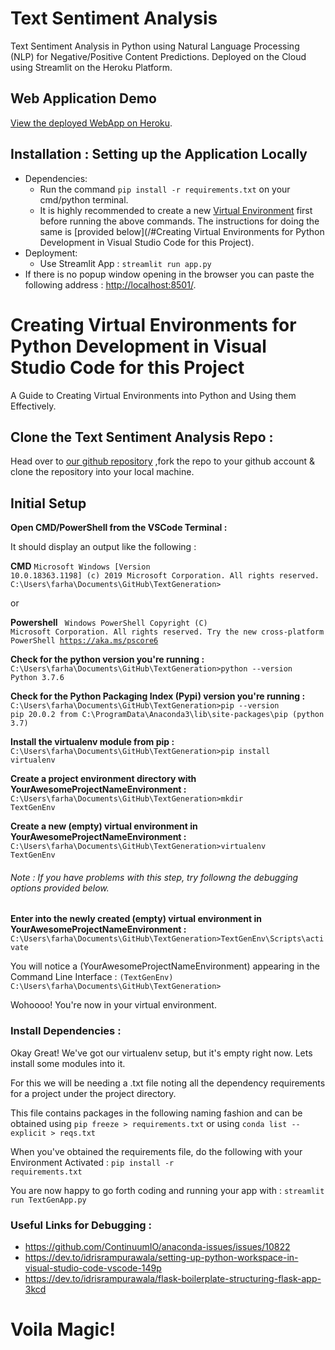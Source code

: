 # Text Sentiment Analysis
Text Sentiment Analysis in Python using Natural Language Processing (NLP) for Negative/Positive Content Predictions. Deployed on the Cloud using Streamlit on the Heroku Platform.

## Web Application Demo
[View the deployed WebApp on Heroku](https://some-app.herokuapp.com/).

## Installation : Setting up the Application Locally
* Dependencies:
  * Run the command <code>pip install -r requirements.txt</code> on your cmd/python terminal.
  * It is highly recommended to create a new [Virtual Environment](https://docs.python.org/3/library/venv.html) first before running the above commands. The instructions for doing the same is [provided below](/#Creating Virtual Environments for Python Development in Visual Studio Code for this Project).
* Deployment:
  * Use Streamlit App : <code>streamlit run app.py</code>
*  If there is no popup window opening in the browser you can paste the following address : [http://localhost:8501/](http://localhost:8501).
  
# Creating Virtual Environments for Python Development in Visual Studio Code for this Project

A Guide to Creating Virtual Environments into Python and Using them Effectively.

## Clone the Text Sentiment Analysis Repo :
Head over to [our github repository](https://github.com/khanfarhan10/TextGeneration) ,fork the repo to your github account & clone the repository into your local machine.

## Initial Setup

**Open CMD/PowerShell from the VSCode Terminal :**

It should display an output like the following :

**CMD**
<code>Microsoft Windows [Version 10.0.18363.1198]
(c) 2019 Microsoft Corporation. All rights reserved.
C:\Users\farha\Documents\GitHub\TextGeneration></code>

or

**Powershell**
<code>
Windows PowerShell
Copyright (C) Microsoft Corporation. All rights reserved.
Try the new cross-platform PowerShell https://aka.ms/pscore6</code>

**Check for the python version you're running :**
<code>C:\Users\farha\Documents\GitHub\TextGeneration>python --version
Python 3.7.6</code>

**Check for the Python Packaging Index (Pypi) version you're running :**
<code>C:\Users\farha\Documents\GitHub\TextGeneration>pip --version
pip 20.0.2 from C:\ProgramData\Anaconda3\lib\site-packages\pip (python 3.7)</code>

**Install the virtualenv module from pip :**
<code>C:\Users\farha\Documents\GitHub\TextGeneration>pip install virtualenv</code>

**Create a project environment directory with YourAwesomeProjectNameEnvironment :**
<code>C:\Users\farha\Documents\GitHub\TextGeneration>mkdir TextGenEnv</code>

**Create a new (empty) virtual environment in YourAwesomeProjectNameEnvironment :**
<code>C:\Users\farha\Documents\GitHub\TextGeneration>virtualenv TextGenEnv</code>

###### Note : If you have problems with this step, try followng the debugging options provided below.

**Enter into the newly created (empty) virtual environment in YourAwesomeProjectNameEnvironment :**
<code>C:\Users\farha\Documents\GitHub\TextGeneration>TextGenEnv\Scripts\activate</code>

You will notice a (YourAwesomeProjectNameEnvironment) appearing in the Command Line Interface :
<code>(TextGenEnv) C:\Users\farha\Documents\GitHub\TextGeneration></code>

Wohoooo! You're now in your virtual environment.

### Install Dependencies :
Okay Great! We've got our virtualenv setup, but it's empty right now. Lets install some modules into it.

For this we will be needing a .txt file noting all the dependency requirements for a project under the project directory.

This file contains packages in the following naming fashion and can be obtained using 
<code>pip freeze > requirements.txt</code>
or using 
<code>conda list --explicit > reqs.txt</code>

When you've obtained the requirements file, do the following with your Environment Activated :
<code>pip install -r requirements.txt</code>

You are now happy to go forth coding and running your app with :
<code>streamlit run TextGenApp.py</code>

### Useful Links for Debugging :

- https://github.com/ContinuumIO/anaconda-issues/issues/10822
- https://dev.to/idrisrampurawala/setting-up-python-workspace-in-visual-studio-code-vscode-149p
- https://dev.to/idrisrampurawala/flask-boilerplate-structuring-flask-app-3kcd

# Voila Magic!
